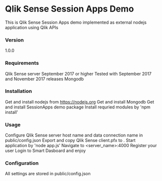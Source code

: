 # Qlik Sense Session Apps Demo
This is Qlik Sense Session Apps demo implemented as external nodejs application using Qlik APIs

### Version
1.0.0

### Requirements
Qlik Sense server September 2017 or higher
Tested with September 2017 and November 2017 releases
Mongodb

### Installation
Get and install nodejs from https://nodejs.org
Get and install Mongodb
Get and install SessionApps demo package
Install requried modules by 'npm install'

### Usage
Configure Qlik Sense server host name and data connection name in public/config.json
Export and copy Qlik Sense client.pfx to .
Start application by 'node app.js'
Navigate to <server_name>:4000
Register your user
Login to Smart Dasboard and enjoy

### Configuration
All settings are stored in public/config.json
